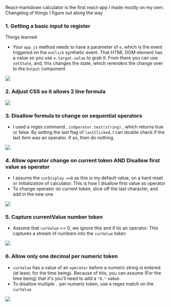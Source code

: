 React-markdown calculator is the first react-app I made mostly on my own.
Changelog of things I figure out along the way

### 1. Getting a basic input to register

Things learned

- Your `app.js` method needs to have a parameter of `e`, which is the event triggered on the `onClick` synthetic event. That HTML DOM element has a value so you use `e.target.value` to grab it. From there you can use `setState`, and, this changes the state, which rerenders the change over to the `Output` component

![](https://i.imgur.com/YVNrvD5.gif)

### 2. Adjust CSS so it allows 2 line formula

![](https://i.imgur.com/rDsx0VV.png)

### 3. Disallow formula to change on sequential operators

- I used a regex command , `isOperator.test(string)` , which returns true or false. By setting the last flag of `lastClicked`, I can double check if the last item was an operator. If so, then do nothing.

![](https://i.imgur.com/z7LEu7i.gif)

### 4. Allow operator change on current token AND Disallow first value as operator

- I assume the `curDisplay ==0` as this is my default value, on a hard reset or initialization of calculator. This is how I disallow first value as operator
- To change operator on current token, slice off the last character, and add in the new one

![](https://i.imgur.com/yKFBzrL.gif)

### 5. Capture currentValue number token

- Assume that `curValue` == 0, we ignore this and if its an operator. This captures a stream of numbers into the `curValue` token

![](https://i.imgur.com/013g7nc.gif)

### 6. Allow only one decimal per numeric token

- `curValue` has a value of an `operator` before a numeric string is entered (at least, for the time being). Because of this, you can assume (For the time being) that it's you'll need to add a `"0."` value.
- To disallow multiple `.` per numeric token, use a regex match on the `curValue`

![](https://i.imgur.com/idr3uKD.gif)
